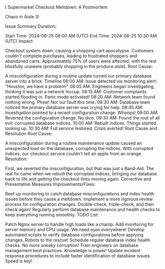 t Supermarket Checkout Meltdown: A Postmortem

Chaos in Aisle 3!

Issue Summary
Duration:

Start Time: 2024-06-25 08:00 AM (UTC)
End Time: 2024-06-25 10:30 AM (UTC)
Impact:

Checkout system down, causing a shopping cart apocalypse.
Customers couldn't complete purchases, leading to frustrated shoppers and abandoned carts.
Approximately 75% of users were affected, with the rest blissfully unaware (probably shopping in the produce aisle).
Root Cause:

A misconfiguration during a routine update turned our primary database server into a brick.
Timeline
08:00 AM: Issue detected via monitoring alert: "Houston, we have a problem!"
08:05 AM: Engineers began investigating, thinking it was just a network hiccup.
08:15 AM: Customer complaints started flooding in. Panic mode activated!
08:20 AM: Network team found nothing wrong. Phew! Not our fault this time.
08:30 AM: Database team noticed the primary database server was crying for help.
08:45 AM: Investigation pointed to a recent configuration change. Whoops!
09:00 AM: Reverted the configuration change. No dice.
09:30 AM: Found the root of all evil: corrupted database indices.
10:00 AM: Rebuilt indices. Things started looking up.
10:30 AM: Full service restored. Crisis averted!
Root Cause and Resolution
Root Cause:

A misconfiguration during a routine maintenance update caused an unexpected load on the database, corrupting the indices. With corrupted indices, our checkout service couldn't tell an apple from an orange.
Resolution:

First, we reverted the misconfiguration, but that was just a Band-Aid. The real fix came when we rebuilt the corrupted indices, bringing our database back to life and getting the checkout lines moving again.
Corrective and Preventative Measures
Improvements/Fixes:

Beef up monitoring to catch database misconfigurations and index health issues before they cause a meltdown.
Implement a more rigorous review process for configuration changes. Double-check, triple-check, and then check again!
Regularly perform database maintenance and health checks to keep everything running smoothly.
TODO List:

 Patch Nginx server to handle high loads like a champ.
 Add monitoring for server memory and CPU usage. We need eyes everywhere!
 Develop automated scripts to verify database configurations before applying changes. Robots to the rescue!
 Schedule regular database index health checks. No more sneaky corruption!
 Train engineers on database management best practices. Knowledge is power!
 Update incident response procedures to include faster identification of database issues. Speed is key!
